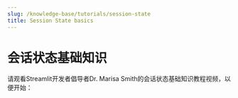 ```yaml
---
slug: /knowledge-base/tutorials/session-state
title: Session State basics
---
```


# 会话状态基础知识

请观看Streamlit开发者倡导者Dr. Marisa Smith的会话状态基础知识教程视频，以便开始：

<YouTube videoId="92jUAXBmZyU" />